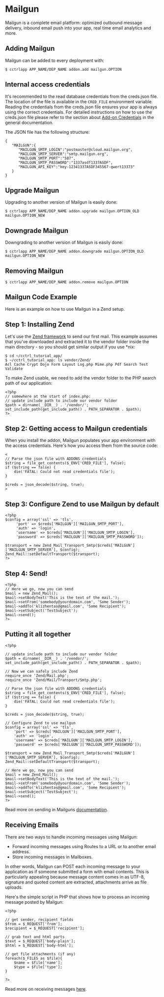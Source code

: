# Mailgun

Mailgun is a complete email platform: optimized outbound message delivery, inbound email push into your app, real time email analytics and more.

## Adding Mailgun

Mailgun can be added to every deployment with:

~~~
$ cctrlapp APP_NAME/DEP_NAME addon.add mailgun.OPTION
~~~

## Internal access credentials

It's recommended to the read database credentials from the creds.json file. The location of the file is available in the `CRED_FILE` environment variable. Reading the credentials from the creds.json file ensures your app is always using the correct credentials. For detailed instructions on how to use the creds.json file please refer to the section about [Add-on Credentials](https://www.cloudcontrol.com/dev-center/Platform%20Documentation#add-ons) in the general documentation.

The JSON file has the following structure:

~~~
{
   "MAILGUN":{
      "MAILGUN_SMTP_LOGIN":"postmaster@cloud.mailgun.org",
      "MAILGUN_SMTP_SERVER":"smtp.mailgun.org",
      "MAILGUN_SMTP_PORT":"587",
      "MAILGUN_SMTP_PASSWORD":"1337asdf1337ASDF",
      "MAILGUN_API_KEY":"key-12341337ASDF345567-qwert13373"
   }
}
~~~

## Upgrade Mailgun

Upgrading to another version of Mailgun is easily done:

~~~
$ cctrlapp APP_NAME/DEP_NAME addon.upgrade mailgun.OPTION_OLD mailgun.OPTION_NEW 
~~~

## Downgrade Mailgun

Downgrading to another version of Mailgun is easily done:

~~~
$ cctrlapp APP_NAME/DEP_NAME addon.downgrade mailgun.OPTION_OLD mailgun.OPTION_NEW 
~~~

## Removing Mailgun

~~~
$ cctrlapp APP_NAME/DEP_NAME addon.remove mailgun.OPTION
~~~

## Mailgun Code Example

Here is an example on how to use Mailgun in a Zend setup.

## Step 1: Installing Zend

Let's use the [Zend framework](http://framework.zend.com/download/latest) to send our first mail. This example assumes that you've downloaded and extracted it to the vendor folder inside the main directory - so you should get similar output if you use *nix:

~~~
$ cd ~/cctrl_tutorial_app/
$ ~/cctrl_tutorial_app: ls vendor/Zend/
Acl Cache Crypt Dojo Form Layout Log.php Mime.php Pdf Search Test Validate
~~~

To make Zend usable, we need to add the vendor folder to the PHP search path of our application:

~~~
<?php
// somewhere at the start of index.php:
// update include path to include our vendor folder
$path = dirname(__DIR__) . '/vendor/';
set_include_path(get_include_path() . PATH_SEPARATOR . $path);
?>
~~~

## Step 2: Getting access to Mailgun credentials

When you install the addon, Mailgun populates your app environment with the access credentials. Here's how you access them from the source code:

~~~
<
// Parse the json file with ADDONS credentials
$string = file_get_contents($_ENV['CRED_FILE'], false);
if ($string == false) {
    die('FATAL: Could not read credentials file');
}

$creds = json_decode($string, true);
>
~~~

## Step 3: Configure Zend to use Mailgun by default

~~~
<?php
$config = array('ssl' => 'tls', 
     'port' => $creds['MAILGUN']['MAILGUN_SMTP_PORT'], 
     'auth' => 'login', 
     'username' => $creds['MAILGUN']['MAILGUN_SMTP_LOGIN'],
     'password' => $creds['MAILGUN']['MAILGUN_SMTP_PASSWORD']);

$transport = new Zend_Mail_Transport_Smtp($creds['MAILGUN']['MAILGUN_SMTP_SERVER'], $config);
Zend_Mail::setDefaultTransport($transport);
?>
~~~

## Step 4: Send!

~~~
<?php
// Here we go, now you can send
$mail = new Zend_Mail();
$mail->setBodyText('This is the text of the mail.');
$mail->setFrom('somebody@yourdomain.com', 'Some Sender');
$mail->addTo('klizhentas@gmail.com', 'Some Recipient');
$mail->setSubject('TestSubject');
$mail->send();
?>
~~~

## Putting it all together

~~~
<?php

// update include path to include our vendor folder
$path = dirname(__DIR__) . '/vendor/';
set_include_path(get_include_path() . PATH_SEPARATOR . $path);

// Now we can safely include Zend
require_once 'Zend/Mail.php';
require_once 'Zend/Mail/Transport/Smtp.php';

// Parse the json file with ADDONS credentials
$string = file_get_contents($_ENV['CRED_FILE'], false);
if ($string == false) {
    die('FATAL: Could not read credentials file');
}

$creds = json_decode($string, true);

// Configure Zend to use mailgun
$config = array('ssl' => 'tls', 
    'port' => $creds['MAILGUN']['MAILGUN_SMTP_PORT'], 
    'auth' => 'login', 
    'username' => $creds['MAILGUN']['MAILGUN_SMTP_LOGIN'],
    'password' => $creds['MAILGUN']['MAILGUN_SMTP_PASSWORD']);

$transport = new Zend_Mail_Transport_Smtp($creds['MAILGUN']['MAILGUN_SMTP_SERVER'], $config);
Zend_Mail::setDefaultTransport($transport);

// Here we go, now you can send
$mail = new Zend_Mail();
$mail->setBodyText('This is the text of the mail.');
$mail->setFrom('somebody@yourdomain.com', 'Some Sender');
$mail->addTo('klizhentas@gmail.com', 'Some Recipient');
$mail->setSubject('TestSubject');
$mail->send();
?>
~~~

Read more on sending in Mailguns [documentation](http://documentation.mailgun.net/user_manual.html#sending-messages).

## Receiving Emails
There are two ways to handle incoming messages using Mailgun:

* Forward incoming messages using Routes to a URL or to another email address. 
* Store incoming messages in Mailboxes. 

In other words, Mailgun can POST each incoming message to your application as if someone submitted a form with email contents. This is particularly appealing because message content comes in as UTF-8, signature and quoted content are extracted, attachments arrive as file uploads.

Here's the simple script in PHP that shows how to process an incoming message posted by Mailgun: 

~~~
<?php

// get sender, recipient fields
$from = $_REQUEST['from'];
$recipient = $_REQUEST['recipient'];

// grab text and html parts
$text = $_REQUEST['body-plain'];
$html = $_REQUEST['body-html'];

// get file attachments (if any)
foreach($_FILES as $file){
    $name = $file['name'];
    $type = $file['type'];
}

?>
~~~

Read more on receiving messages [here](http://documentation.mailgun.net/user_manual.html#receiving-messages).

